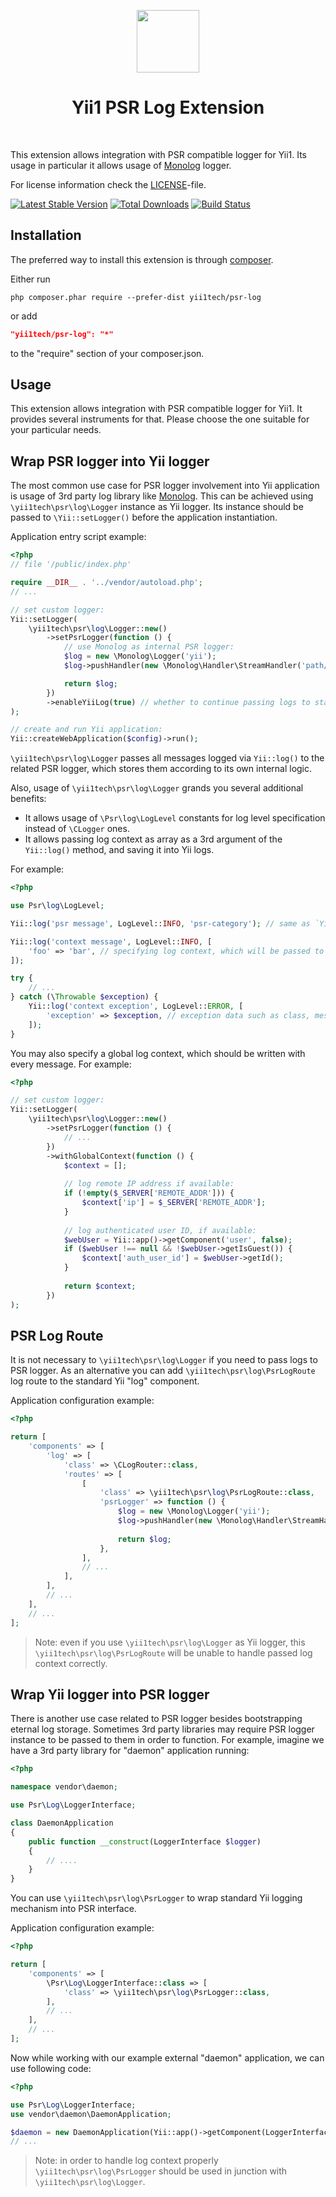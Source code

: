 <p align="center">
    <a href="https://github.com/yii1tech" target="_blank">
        <img src="https://avatars.githubusercontent.com/u/134691944" height="100px">
    </a>
    <h1 align="center">Yii1 PSR Log Extension</h1>
    <br>
</p>

This extension allows integration with PSR compatible logger for Yii1.
Its usage in particular it allows usage of [Monolog](https://github.com/Seldaek/monolog) logger.

For license information check the [LICENSE](LICENSE.md)-file.

[![Latest Stable Version](https://img.shields.io/packagist/v/yii1tech/psr-log.svg)](https://packagist.org/packages/yii1tech/psr-log)
[![Total Downloads](https://img.shields.io/packagist/dt/yii1tech/psr-log.svg)](https://packagist.org/packages/yii1tech/psr-log)
[![Build Status](https://github.com/yii1tech/psr-log/workflows/build/badge.svg)](https://github.com/yii1tech/psr-log/actions)


Installation
------------

The preferred way to install this extension is through [composer](http://getcomposer.org/download/).

Either run

```
php composer.phar require --prefer-dist yii1tech/psr-log
```

or add

```json
"yii1tech/psr-log": "*"
```

to the "require" section of your composer.json.


Usage
-----

This extension allows integration with PSR compatible logger for Yii1.
It provides several instruments for that. Please choose the one suitable for your particular needs. 


## Wrap PSR logger into Yii logger <span id="wrap-psr-logger-into-yii-logger"></span>

The most common use case for PSR logger involvement into Yii application is usage of 3rd party log library like [Monolog](https://github.com/Seldaek/monolog).
This can be achieved using `\yii1tech\psr\log\Logger` instance as Yii logger. Its instance should be passed to `\Yii::setLogger()`
before the application instantiation.

Application entry script example:

```php
<?php
// file '/public/index.php'

require __DIR__ . '../vendor/autoload.php';
// ...

// set custom logger:
Yii::setLogger(
    \yii1tech\psr\log\Logger::new()
        ->setPsrLogger(function () {
            // use Monolog as internal PSR logger:
            $log = new \Monolog\Logger('yii');
            $log->pushHandler(new \Monolog\Handler\StreamHandler('path/to/your.log', \Monolog\Level::Warning));

            return $log;
        })
        ->enableYiiLog(true) // whether to continue passing logs to standard Yii log mechanism or not
);

// create and run Yii application:
Yii::createWebApplication($config)->run();
```

`\yii1tech\psr\log\Logger` passes all messages logged via `Yii::log()` to the related PSR logger, which stores them according to its
own internal logic.

Also, usage of `\yii1tech\psr\log\Logger` grands you several additional benefits:

- It allows usage of `\Psr\log\LogLevel` constants for log level specification instead of `\CLogger` ones.
- It allows passing log context as array as a 3rd argument of the `Yii::log()` method, and saving it into Yii logs.

For example:

```php
<?php

use Psr\log\LogLevel;

Yii::log('psr message', LogLevel::INFO, 'psr-category'); // same as `Yii::log('psr message', CLogger::LEVEL_INFO, 'psr-category');` 

Yii::log('context message', LogLevel::INFO, [
    'foo' => 'bar', // specifying log context, which will be passed to the related PSR logged, and added as JSON to the Yii log message, if it is enabled 
]);

try {
    // ...
} catch (\Throwable $exception) {
    Yii::log('context exception', LogLevel::ERROR, [
        'exception' => $exception, // exception data such as class, message, file, line and so on will be logged
    ]);
}
```

You may also specify a global log context, which should be written with every message. For example:

```php
<?php

// set custom logger:
Yii::setLogger(
    \yii1tech\psr\log\Logger::new()
        ->setPsrLogger(function () {
            // ...
        })
        ->withGlobalContext(function () {
            $context = [];
            
            // log remote IP address if available:
            if (!empty($_SERVER['REMOTE_ADDR'])) {
                $context['ip'] = $_SERVER['REMOTE_ADDR'];
            }
            
            // log authenticated user ID, if available:
            $webUser = Yii::app()->getComponent('user', false);
            if ($webUser !== null && !$webUser->getIsGuest()) {
                $context['auth_user_id'] = $webUser->getId();
            }
            
            return $context;
        })
);
```


## PSR Log Route <span id="psr-log-route"></span>

It is not necessary to `\yii1tech\psr\log\Logger` if you need to pass logs to PSR logger.
As an alternative you can add `\yii1tech\psr\log\PsrLogRoute` log route to the standard Yii "log" component.

Application configuration example:

```php
<?php

return [
    'components' => [
        'log' => [
            'class' => \CLogRouter::class,
            'routes' => [
                [
                    'class' => \yii1tech\psr\log\PsrLogRoute::class,
                    'psrLogger' => function () {
                        $log = new \Monolog\Logger('yii');
                        $log->pushHandler(new \Monolog\Handler\StreamHandler('path/to/your.log', \Monolog\Level::Warning));
 
                        return $log;
                    },
                ],
                // ...
            ],
        ],
        // ...
    ],
    // ...
];
```

> Note: even if you use `\yii1tech\psr\log\Logger` as Yii logger, this `\yii1tech\psr\log\PsrLogRoute` will be unable to handle
  passed log context correctly.


## Wrap Yii logger into PSR logger <span id="wrap-yii-logger-into-psr-logger"></span>

There is another use case related to PSR logger besides bootstrapping eternal log storage.
Sometimes 3rd party libraries may require PSR logger instance to be passed to them in order to function.
For example, imagine we have a 3rd party library for "daemon" application running:

```php
<?php

namespace vendor\daemon;

use Psr\Log\LoggerInterface;

class DaemonApplication
{
    public function __construct(LoggerInterface $logger)
    {
        // ....
    }
}
```

You can use `\yii1tech\psr\log\PsrLogger` to wrap standard Yii logging mechanism into PSR interface.

Application configuration example:

```php
<?php

return [
    'components' => [
        \Psr\Log\LoggerInterface::class => [
            'class' => \yii1tech\psr\log\PsrLogger::class,
        ],
        // ...
    ],
    // ...
];
```

Now while working with our example external "daemon" application, we can use following code:

```php
<?php

use Psr\Log\LoggerInterface;
use vendor\daemon\DaemonApplication;

$daemon = new DaemonApplication(Yii::app()->getComponent(LoggerInterface::class));
// ...
```

> Note: in order to handle log context properly `\yii1tech\psr\log\PsrLogger` should be used in junction with `\yii1tech\psr\log\Logger`.


